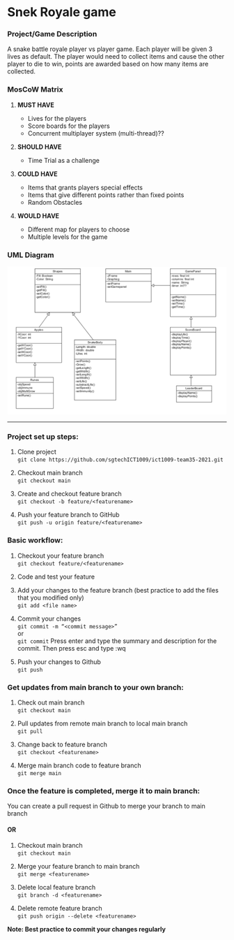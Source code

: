 # **Snek Royale game**
### Project/Game Description
A snake battle royale player vs player game. Each player will be given 3 lives as default. The player would need to collect items and cause the other player to die to win, points are awarded based on how many items are collected. 


### MosCoW Matrix 
1. **MUST HAVE**
	- Lives for the players
	- Score boards for the players
	- Concurrent multiplayer system (multi-thread)??

2. **SHOULD HAVE**
	- Time Trial as a challenge 

3. **COULD HAVE**
	- Items that grants players special effects
	- Items that give different points rather than fixed points
	- Random Obstacles

4. **WOULD HAVE**
	- Different map for players to choose
	- Multiple levels for the game

### UML Diagram
<img src ="/UML.png" alt="UML Diagram"/>

-----------------------------------------------------------

### **Project set up steps:**
1. Clone project  
```git clone https://github.com/sgtechICT1009/ict1009-team35-2021.git```

1. Checkout main branch  
```git checkout main```

1. Create and checkout feature branch  
```git checkout -b feature/<featurename>```

4. Push your feature branch to GitHub  
```git push -u origin feature/<featurename>```

### Basic workflow:
1. Checkout your feature branch  
```git checkout feature/<featurename>```

1. Code and test your feature  

2. Add your changes to the feature branch (best practice to add the files that you modified only)  
```git add <file name>```

4. Commit your changes  
```git commit -m “<commit message>”```  
or  
```git commit``` Press enter and type the summary and description for the commit. Then press esc and type :wq  

5. Push your changes to Github  
```git push```

### Get updates from main branch to your own branch:
1. Check out main branch  
```git checkout main```

2. Pull updates from remote main branch to local main branch    
```git pull```

3. Change back to feature branch  
```git checkout <featurename>```

4. Merge main branch code to feature branch  
```git merge main```

### Once the feature is completed, merge it to main branch:  
You can create a pull request in Github to merge your branch to main branch  

#### OR
1. Checkout main branch  
```git checkout main```  

2. Merge your feature branch to main branch  
```git merge <featurename>```  

3. Delete local feature branch   
```git branch -d <featurename>```  

4. Delete remote feature branch  
```git push origin --delete <featurename>```  

**Note: Best practice to commit your changes regularly**
